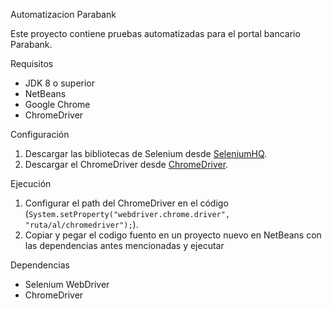 Automatizacion Parabank

Este proyecto contiene pruebas automatizadas para el portal bancario Parabank.

Requisitos
- JDK 8 o superior
- NetBeans
- Google Chrome
- ChromeDriver

Configuración
1. Descargar las bibliotecas de Selenium desde [SeleniumHQ](https://www.selenium.dev/downloads/).
2. Descargar el ChromeDriver desde [ChromeDriver](https://sites.google.com/a/chromium.org/chromedriver/downloads).

Ejecución
1. Configurar el path del ChromeDriver en el código (`System.setProperty("webdriver.chrome.driver", "ruta/al/chromedriver");`).
2. Copiar y pegar el codigo fuento en un proyecto nuevo en NetBeans con las dependencias antes mencionadas y ejecutar

Dependencias
- Selenium WebDriver
- ChromeDriver
